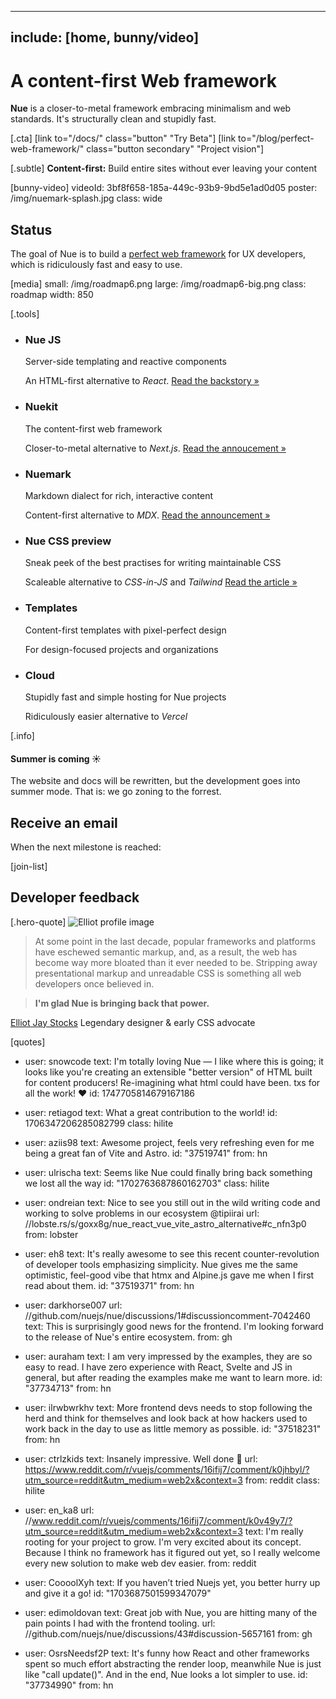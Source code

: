
---
include: [home, bunny/video]
---

# A content-first Web framework
**Nue** is a closer-to-metal framework embracing minimalism and web standards. It's structurally clean and stupidly fast.

[.cta]
  [link to="/docs/" class="button" "Try Beta"]
  [link to="/blog/perfect-web-framework/" class="button secondary" "Project vision"]

[.subtle]
  **Content-first:** Build entire sites without ever leaving your content

[bunny-video]
  videoId: 3bf8f658-185a-449c-93b9-9bd5e1ad0d05
  poster: /img/nuemark-splash.jpg
  class: wide


## Status
The goal of Nue is to build a [perfect web framework](/blog/perfect-web-framework/) for UX developers, which is ridiculously fast and easy to use.

[media]
  small: /img/roadmap6.png
  large: /img/roadmap6-big.png
  class: roadmap
  width: 850


[.tools]
  * ### Nue JS
    Server-side templating and reactive components

    An HTML-first alternative to *React*. [Read the backstory &raquo;](/blog/backstory/)

  * ### Nuekit
    The content-first web framework

    Closer-to-metal alternative to *Next.js*. [Read the annoucement &raquo;](/blog/nuekit-010/)

  * ### Nuemark
    Markdown dialect for rich, interactive content

    Content-first alternative to *MDX*. [Read the announcement &raquo;](/blog/introducing-nuemark/)

  * ### Nue CSS preview
    Sneak peek of the best practises for writing maintainable CSS

    Scaleable alternative to *CSS-in-JS* and *Tailwind* [Read the article &raquo;](/blog/introducing-nue-css/)

  * ### Templates
    Content-first templates with pixel-perfect design

    For design-focused projects and organizations

  * ### Cloud
    Stupidly fast and simple hosting for Nue projects

    Ridiculously easier alternative to *Vercel*

[.info]
  #### Summer is coming ☀️
  The website and docs will be rewritten, but the development goes into summer mode. That is: we go zoning to the forrest.



## Receive an email
When the next milestone is reached:

[join-list]


## Developer feedback


[.hero-quote]
  ![Elliot profile image]( /home/img/elliot-jay-stocks.jpg)

  > At some point in the last decade, popular frameworks and platforms have eschewed semantic markup, and, as a result, the web has become way more bloated than it ever needed to be. Stripping away presentational markup and unreadable CSS is something all web developers once believed in.

  > **I'm glad Nue is bringing back that power.**

  [Elliot Jay Stocks](//elliotjaystocks.com/)
  Legendary designer & early CSS advocate


[quotes]
  - user: snowcode
    text: I'm totally loving Nue — I like where this is going; it looks like you're creating an extensible "better version" of HTML built for content producers! Re-imagining what html could have been. txs for all the work! ❤️
    id: 1747705814679167186

  - user: retiagod
    text: What a great contribution to the world!
    id: 1706347206285082799
    class: hilite

  - user: aziis98
    text: Awesome project, feels very refreshing even for me being a great fan of Vite and Astro.
    id: "37519741"
    from: hn

  - user: ulrischa
    text: Seems like Nue could finally bring back something we lost all the way
    id: "1702763687860162703"
    class: hilite

  - user: ondreian
    text: Nice to see you still out in the wild writing code and working to solve problems in our ecosystem @tipiirai
    url: //lobste.rs/s/goxx8g/nue_react_vue_vite_astro_alternative#c_nfn3p0
    from: lobster

  - user: eh8
    text: It's really awesome to see this recent counter-revolution of developer tools emphasizing simplicity. Nue gives me the same optimistic, feel-good vibe that htmx and Alpine.js gave me when I first read about them.
    id: "37519371"
    from: hn

  - user: darkhorse007
    url: //github.com/nuejs/nue/discussions/1#discussioncomment-7042460
    text: This is surprisingly good news for the frontend. I'm looking forward to the release of Nue's entire ecosystem.
    from: gh

  - user: auraham
    text: I am very impressed by the examples, they are so easy to read. I have zero experience with React, Svelte and JS in general, but after reading the examples make me want to learn more.
    id: "37734713"
    from: hn

  - user: ilrwbwrkhv
    text: More frontend devs needs to stop following the herd and think for themselves and look back at how hackers used to work back in the day to use as little memory as possible.
    id: "37518231"
    from: hn

  - user: ctrlzkids
    text: Insanely impressive. Well done 👏
    url: https://www.reddit.com/r/vuejs/comments/16ifij7/comment/k0jhbyl/?utm_source=reddit&utm_medium=web2x&context=3
    from: reddit
    class: hilite

  - user: en_ka8
    url: //www.reddit.com/r/vuejs/comments/16ifij7/comment/k0v49y7/?utm_source=reddit&utm_medium=web2x&context=3
    text: I'm really rooting for your project to grow. I'm very excited about its concept. Because I think no framework has it figured out yet, so I really welcome every new solution to make web dev easier.
    from: reddit

  - user: CoooolXyh
    text: If you haven’t tried Nuejs yet, you better hurry up and give it a go!
    id: "1703687501599347079"

  - user: edimoldovan
    text: Great job with Nue, you are hitting many of the pain points I had with the frontend tooling.
    url: //github.com/nuejs/nue/discussions/43#discussion-5657161
    from: gh

  - user: OsrsNeedsf2P
    text: It's funny how React and other frameworks spent so much effort abstracting the render loop, meanwhile Nue is just like "call update()". And in the end, Nue looks a lot simpler to use.
    id: "37734990"
    from: hn



